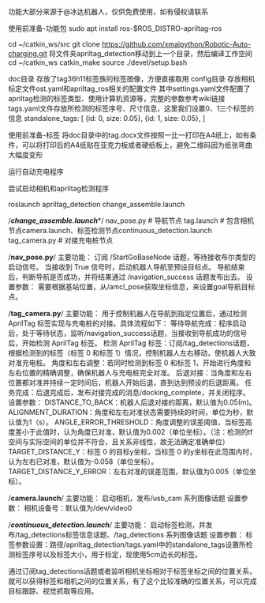 功能大部分来源于@冰达机器人，仅供免费使用，如有侵权请联系

使用前准备-功能包
sudo apt install ros-$ROS_DISTRO-apriltag-ros

cd ~/catkin_ws/src
git clone https://github.com/xmaipython/Robotic-Auto-charging.git
将文件夹apriltag_detection移动到上一个目录，然后编译工作空间
cd ~/catkin_ws
catkin_make
source ./devel/setup.bash

doc目录
存放了tag36h11标签族的标签图像，方便直接取用
config目录
存放相机标定文件ost.yaml和apriltag_ros相关的配置文件
其中settings.yaml文件配置了apriltag检测的标签类型、使用计算机资源等，完整的参数参考wiki链接
tags.yaml文件存放所检测的标签序号、尺寸信息，这里我们设置0、1三个标签的信息
standalone_tags:
  [
    {id: 0, size: 0.05},
    {id: 1, size: 0.05},
  ]

使用前准备-标签
将doc目录中的tag.docx文件按照一比一打印在A4纸上，如有条件，可以将打印后的A4纸贴在亚克力板或者硬纸板上，避免二维码因为纸张弯曲大幅度变形

运行自动充电程序

尝试启动相机和apriltag检测程序

roslaunch apriltag_detection change_assemble.launch

/***************change_assemble.launch****************/
nav_pose.py      # 导航节点
tag.launch        # 包含相机节点camera.launch、标签检测节点continuous_detection.launch
tag_camera.py  # 对接充电桩节点

/**********************nav_pose.py**********************/
主要功能：
	订阅 /StartGoBaseNode 话题，等待接收布尔类型的启动信号。
	当接收到 True 信号时，启动机器人导航至预设目标点。
	导航结束后，判断导航是否成功，并将结果通过 /navigation_success 话题发布出去。
设置参数：
	需要根据基站位置，从/amcl_pose获取坐标信息，来设置goal导航目标点。

/********************tag_camera.py********************/
主要功能：
	用于控制机器人在导航到指定位置后，通过检测 AprilTag 标签实现与充电桩的对接。具体流程如下：
	等待导航完成：程序启动后，处于等待状态，监听/navigation_success话题，当接收到导航成功的信号后，开始检测 AprilTag 标签。
	检测 AprilTag 标签：订阅/tag_detections话题，根据检测到的标签（标签 0 和标签 1）情况，控制机器人左右移动，使机器人大致对准充电桩。
	角度和左右调整：若同时检测到标签 0 和标签 1，开始进行角度和左右位置的精确调整，确保机器人与充电桩完全对准。
	后退对接：当角度和左右位置都对准并持续一定时间后，机器人开始后退，直到达到预设的后退距离。
	任务完成：后退完成后，发布对接完成的消息/docking_complete，并关闭程序。
设置参数：
	DISTANCE_TO_BACK：机器人后退对接的距离，默认值为0.05(m)。
	ALIGNMENT_DURATION：角度和左右对准状态需要持续的时间，单位为秒，默认值为1（s）。
	ANGLE_ERROR_THRESHOLD：角度调整的误差阈值，当标签高度差小于此值时，认为角度已对准，默认值为0.002（单位坐标）。（注：检测的tf空间与实际空间的单位并不符合，且关系非线性，故无法确定准确单位）
	TARGET_DISTANCE_Y：标签 0 的目标y坐标，当标签 0 的y坐标在此范围内时，认为左右已对准，默认值为-0.058（单位坐标）。
	TARGET_DISTANCE_Y_ERROR：左右对准的误差范围，默认值为0.005（单位坐标）。

/********************camera.launch********************/
主要功能：
	启动相机，发布/usb_cam 系列图像话题
设置参数：
	相机设备号：默认值为/dev/video0

/*************continuous_detection.launch*************/
主要功能：
	启动标签检测，并发布/tag_detections标签信息话题、/tag_detections 系列图像话题
设置参数：
	标签参数设置：路径/apriltag_detection/tags.yaml中的standalone_tags设置所检测标签序号以及标签大小，用于标定，现使用5cm边长的标签。

通过订阅tag_detections话题或者监听相机坐标相对于标签坐标之间的位置关系，就可以获得标签和相机之间的位置关系，有了这个比较准确的位置关系，可以完成目标跟踪、视觉抓取等应用。